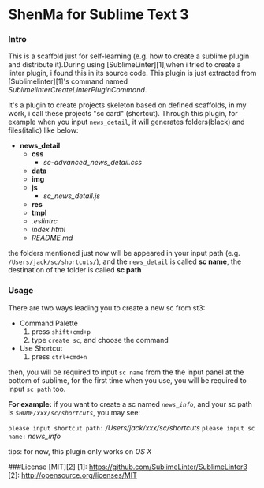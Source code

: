 ShenMa for Sublime Text 3
=============================
### Intro
This is a scaffold just for self-learning (e.g. how to create a sublime plugin and distribute it).During using [SublimeLinter][1],when i tried to create a linter plugin, i found this in its source code. This plugin is just extracted from [Sublimelinter][1]'s command named *SublimelinterCreateLinterPluginCommand*.

It's a plugin to create projects skeleton based on defined scaffolds, in my work, i call these projects "sc card" (shortcut). Through this plugin, for example when you input `news_detail`, it will generates folders(black) and files(italic) like below: 
* **news_detail**
  * **css**
      * *sc-advanced_news_detail.css*
  * **data**
  * **img**
  * **js**
      * *sc_news_detail.js*
  * **res**
  * **tmpl**
  * *.eslintrc*
  * *index.html*
  * *README.md*

the folders mentioned just now  will be appeared in your input path  (e.g. `/Users/jack/sc/shortcuts/`), and the `news_detail` is called **sc name**, the destination of the folder is called **sc path**

### Usage
There are two ways leading you to create a new sc from st3:
* Command Palette
    1. press ``shift+cmd+p``
    2. type ``create sc``, and choose the command
* Use Shortcut
    1. press ``ctrl+cmd+n``

then, you will be required to input `sc name` from the the input panel at the bottom of sublime, for the first time when you use, you will be required to input `sc path` too.

**For example:**
if you want to create a sc named *`news_info`*, and your sc path is *`$HOME/xxx/sc/shortcuts`*, you may see:

`please input shortcut path:` */Users/jack/xxx/sc/shortcuts*
`please input sc name:` *news_info*


tips: for now,  this plugin only works on  *OS X*

###License
[MIT][2]
[1]: https://github.com/SublimeLinter/SublimeLinter3
[2]: http://opensource.org/licenses/MIT